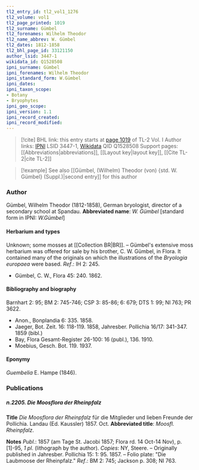 ```yaml
---
tl2_entry_id: tl2_vol1_1276
tl2_volume: vol1
tl2_page_printed: 1019
tl2_surname: Gümbel
tl2_forenames: Wilhelm Theodor
tl2_name_abbrev: W. Gümbel
tl2_dates: 1812-1858
tl2_bhl_page_id: 33121150
author_lsid: 3447-1
wikidata_id: Q1528508
ipni_surname: Gümbel
ipni_forenames: Wilhelm Theodor
ipni_standard_form: W.Gümbel
ipni_dates: 
ipni_taxon_scope: 
- Botany
- Bryophytes
ipni_geo_scope: 
ipni_version: 1.1
ipni_record_created: 
ipni_record_modified:
---
```


> [!cite] BHL link: this entry starts at [page 1019](https://www.biodiversitylibrary.org/page/33121150) of TL-2 Vol. I
> Author links: [IPNI](https://www.ipni.org/a/3447-1) LSID 3447-1, [Wikidata](https://www.wikidata.org/wiki/Q1528508) QID Q1528508
> Support pages: [[Abbreviations|abbreviations]], [[Layout key|layout key]], [[Cite TL-2|cite TL-2]]

> [!example] See also [[Gümbel, (Wilhelm) Theodor (von) {std. W. Gümbel} (Suppl.)|second entry]] for this author

### Author

Gümbel, Wilhelm Theodor (1812-1858), German bryologist, director of a secondary school at Spandau. 
**Abbreviated name**: *W. Gümbel* \[standard form in IPNI: *W.Gümbel*\]

#### Herbarium and types

Unknown; some mosses at [[Collection BR|BR]]. – Gümbel's extensive moss herbarium was offered for sale by his brother, C. W. Gümbel, in Flora. It contained many of the originals on which the illustrations of the *Bryologia europaea* were based.
*Ref*.: IH 2: 245.
- Gümbel, C. W., Flora 45: 240. 1862.

#### Bibliography and biography

Barnhart 2: 95; BM 2: 745-746; CSP 3: 85-86; 6: 679; DTS 1: 99; NI 763; PR 3622.
- Anon., Bonplandia 6: 335. 1858.
- Jaeger, Bot. Zeit. 16: 118-119. 1858, Jahresber. Pollichia 16/17: 341-347. 1859 (bibl.)
- Bay, Flora Gesamt-Register 26-100: 16 (publ.), 136. 1910.
- Moebius, Gesch. Bot. 119. 1937.

#### Eponymy

*Guembelia* E. Hampe (1846).

### Publications

##### n.2205. Die Moosflora der Rheinpfalz

**Title**
*Die Moosflora der Rheinpfalz* für die Mitglieder und lieben Freunde der Pollichia. Landau (Ed. Kaussler) 1857. Oct.
**Abbreviated title**: *Moosfl. Rheinpfalz*.

**Notes**
*Publ*.: 1857 (am Tage St. Jacobi 1857; Flora rd. 14 Oct-14 Nov), p. \[1\]-95, *1 pl*. (lithograph by the author). *Copies*: NY, Steere. – Originally published in Jahresber. Pollichia 15: 1: 95. 1857. – Folio plate: "Die Laubmoose der Rheinpfalz."
*Ref*.: BM 2: 745; Jackson p. 308; NI 763.

